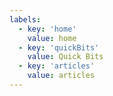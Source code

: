 ```yaml
---
labels:
  - key: 'home'
    value: home
  - key: 'quickBits'
    value: Quick Bits
  - key: 'articles'
    value: articles
---
```


